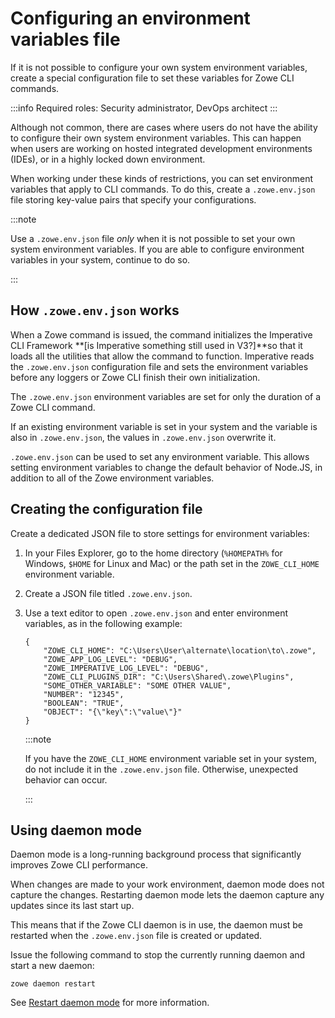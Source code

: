 # Configuring an environment variables file

If it is not possible to configure your own system environment variables, create a special configuration file to set these variables for Zowe CLI commands.

:::info Required roles: Security administrator, DevOps architect
:::

Although not common, there are cases where users do not have the ability to configure their own system environment variables. This can happen when users are working on hosted integrated development environments (IDEs), or in a highly locked down environment.

When working under these kinds of restrictions, you can set environment variables that apply to CLI commands. To do this, create a `.zowe.env.json` file storing key-value pairs that specify your configurations.

:::note

Use a `.zowe.env.json` file *only* when it is not possible to set your own system environment variables. If you are able to configure environment variables in your system, continue to do so.

:::

## How `.zowe.env.json` works

When a Zowe command is issued, the command initializes the Imperative CLI Framework **[is Imperative something still used in V3?]**so that it loads all the utilities that allow the command to function. Imperative reads the `.zowe.env.json` configuration file and sets the environment variables before any loggers or Zowe CLI finish their own initialization.

The `.zowe.env.json` environment variables are set for only the duration of a Zowe CLI command.

If an existing environment variable is set in your system and the variable is also in `.zowe.env.json`, the values in `.zowe.env.json` overwrite it.

`.zowe.env.json` can be used to set any environment variable. This allows setting environment variables to change the default behavior of Node.JS, in addition to all of the Zowe environment variables.

## Creating the configuration file

Create a dedicated JSON file to store settings for environment variables:

1. In your Files Explorer, go to the home directory (`%HOMEPATH%` for Windows, `$HOME` for Linux and Mac) or the path set in the `ZOWE_CLI_HOME` environment variable.

2. Create a JSON file titled `.zowe.env.json`.

3. Use a text editor to open `.zowe.env.json` and enter environment variables, as in the following example:

    ```
    {
        "ZOWE_CLI_HOME": "C:\Users\User\alternate\location\to\.zowe",
        "ZOWE_APP_LOG_LEVEL": "DEBUG",
        "ZOWE_IMPERATIVE_LOG_LEVEL": "DEBUG",
        "ZOWE_CLI_PLUGINS_DIR": "C:\Users\Shared\.zowe\Plugins",
        "SOME_OTHER_VARIABLE": "SOME OTHER VALUE",
        "NUMBER": "12345",
        "BOOLEAN": "TRUE",
        "OBJECT": "{\"key\":\"value\"}"
    }
    ```

    :::note
    
    If you have the `ZOWE_CLI_HOME` environment variable set in your system, do not include it in the `.zowe.env.json` file. Otherwise, unexpected behavior can occur.
    
    :::

## Using daemon mode

Daemon mode is a long-running background process that significantly improves Zowe CLI performance.

When changes are made to your work environment, daemon mode does not capture the changes. Restarting daemon mode lets the daemon capture any updates since its last start up.

This means that if the Zowe CLI daemon is in use, the daemon must be restarted when the `.zowe.env.json` file is created or updated.

Issue the following command to stop the currently running daemon and start a new daemon:

```
zowe daemon restart
```

See [Restart daemon mode](https://docs.zowe.org/stable/user-guide/cli-using-using-daemon-mode/#restart-daemon-mode) for more information.
